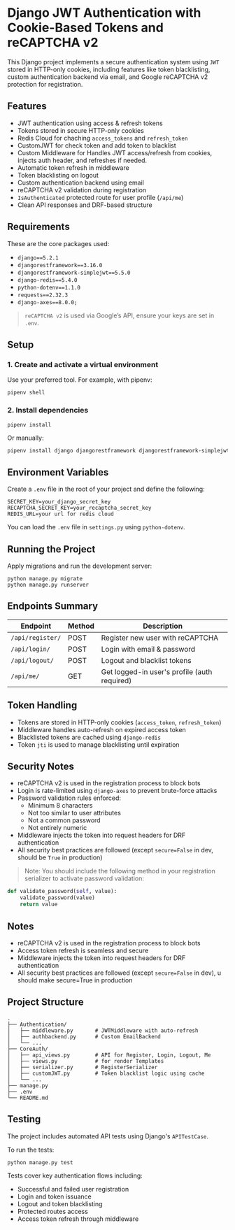 # Django JWT Authentication with Cookie-Based Tokens and reCAPTCHA v2

This Django project implements a secure authentication system using `JWT` stored in HTTP-only cookies, including features like token blacklisting, custom authentication backend via email, and Google reCAPTCHA v2 protection for registration.

## Features

- JWT authentication using access & refresh tokens
- Tokens stored in secure HTTP-only cookies
- Redis Cloud for chaching `access_tokens` and `refresh_token`
- CustomJWT for check token and add token to blacklist
- Custom Middleware for Handles JWT access/refresh from cookies, injects auth header, and refreshes if needed.
- Automatic token refresh in middleware
- Token blacklisting on logout
- Custom authentication backend using email
- reCAPTCHA v2 validation during registration
- `IsAuthenticated` protected route for user profile (`/api/me`)
- Clean API responses and DRF-based structure

## Requirements

These are the core packages used:

- `django==5.2.1`
- `djangorestframework==3.16.0`
- `djangorestframework-simplejwt==5.5.0`
- `django-redis==5.4.0`
- `python-dotenv==1.1.0`
- `requests==2.32.3`
- `django-axes==8.0.0;`


> `reCAPTCHA v2` is used via Google’s API, ensure your keys are set in `.env`.

## Setup

### 1. Create and activate a virtual environment

Use your preferred tool. For example, with pipenv:

```
pipenv shell
```

### 2. Install dependencies

```
pipenv install 
```

Or manually:

```bash
pipenv install django djangorestframework djangorestframework-simplejwt django-redis python-dotenv requests django-axes
```

## Environment Variables

Create a `.env` file in the root of your project and define the following:

```
SECRET_KEY=your_django_secret_key
RECAPTCHA_SECRET_KEY=your_recaptcha_secret_key
REDIS_URL=your url for redis cloud
```

You can load the `.env` file in `settings.py` using `python-dotenv`.

## Running the Project

Apply migrations and run the development server:

```
python manage.py migrate
python manage.py runserver
```

## Endpoints Summary

| Endpoint       | Method | Description                          |
|----------------|--------|--------------------------------------|
| `/api/register/` | POST   | Register new user with reCAPTCHA    |
| `/api/login/`    | POST   | Login with email & password         |
| `/api/logout/`   | POST   | Logout and blacklist tokens         |
| `/api/me/`       | GET    | Get logged-in user's profile (auth required) |

## Token Handling

- Tokens are stored in HTTP-only cookies (`access_token`, `refresh_token`)
- Middleware handles auto-refresh on expired access token
- Blacklisted tokens are cached using `django-redis`
- Token `jti` is used to manage blacklisting until expiration

## Security Notes

- reCAPTCHA v2 is used in the registration process to block bots
- Login is rate-limited using `django-axes` to prevent brute-force attacks
- Password validation rules enforced:
  - Minimum 8 characters
  - Not too similar to user attributes
  - Not a common password
  - Not entirely numeric
- Middleware injects the token into request headers for DRF authentication
- All security best practices are followed (except `secure=False` in dev, should be `True` in production)

> Note: You should include the following method in your registration serializer to activate password validation:

```python
def validate_password(self, value):
    validate_password(value)
    return value
```

## Notes

- reCAPTCHA v2 is used in the registration process to block bots
- Access token refresh is seamless and secure
- Middleware injects the token into request headers for DRF authentication
- All security best practices are followed (except `secure=False` in dev), u should make secure=True in production

## Project Structure
```
.
├── Authentication/
│   ├── middleware.py       # JWTMiddleware with auto-refresh
│   ├── authbackend.py      # Custom EmailBackend
│   └── ...
├── CoreAuth/
│   ├── api_views.py        # API for Register, Login, Logout, Me
│   ├── views.py            # for render Templates
│   ├── serializer.py       # RegisterSerializer
│   ├── customJWT.py        # Token blacklist logic using cache
│   └── ...
├── manage.py
├── .env
└── README.md
```

## Testing

The project includes automated API tests using Django's `APITestCase`.

To run the tests:

```
python manage.py test
```

Tests cover key authentication flows including:

- Successful and failed user registration
- Login and token issuance
- Logout and token blacklisting
- Protected routes access
- Access token refresh through middleware